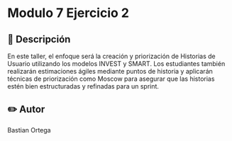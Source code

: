 # Modulo 7 Ejercicio 2

## 📖 Descripción
En este taller, el enfoque será la creación y priorización de Historias de Usuario utilizando los modelos INVEST y SMART. Los estudiantes también realizarán estimaciones ágiles mediante puntos de historia y aplicarán técnicas de priorización como Moscow para asegurar que las historias estén bien estructuradas y refinadas para un sprint.

## :pencil2: Autor
Bastian Ortega
